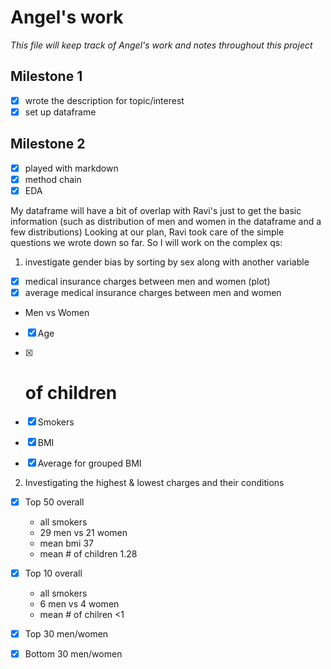 # Angel's work #
*This file will keep track of Angel's work and notes throughout this project*                           
## Milestone 1 ##
- [x] wrote the description for topic/interest
- [x] set up dataframe
## Milestone 2 ##
- [x] played with markdown
- [x] method chain
- [x] EDA

My dataframe will have a bit of overlap with Ravi's just to get the basic information (such as distribution of men and women in the dataframe and a few distributions)
Looking at our plan, Ravi took care of the simple questions we wrote down so far. So I will work on the complex qs:
1) investigate gender bias by sorting by sex along with another variable
- [x] medical insurance charges between men and women (plot)
- [x] average medical insurance charges between men and women

* Men vs Women
- [x] Age
- [x] # of children
- [x] Smokers
- [x] BMI
- [x] Average for grouped BMI


2) Investigating the highest & lowest charges and their conditions
- [x] Top 50 overall
    - all smokers
    - 29 men vs 21 women
    - mean bmi 37
    - mean # of children 1.28
- [x] Top 10 overall
    - all smokers
    - 6 men vs 4 women
    - mean # of chilren <1
    
- [x] Top 30 men/women
- [x] Bottom 30 men/women



    
